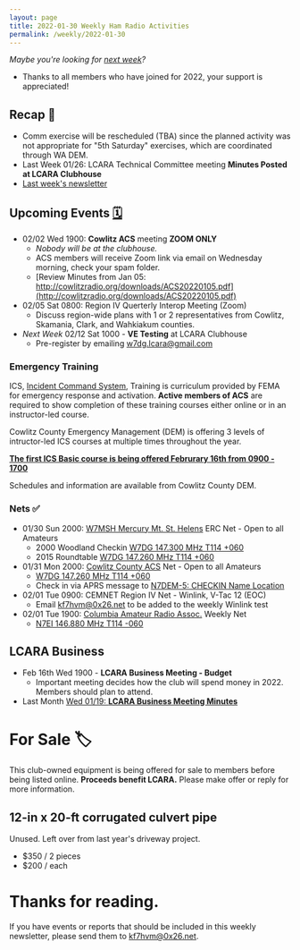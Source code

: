 ```yaml
---
layout: page
title: 2022-01-30 Weekly Ham Radio Activities
permalink: /weekly/2022-01-30
---
```


_Maybe you're looking for [next week](/weekly/2022-02-06)?_

* Thanks to all members who have joined for 2022, your support is appreciated!

## Recap 🔁

- Comm exercise will be rescheduled (TBA) since the planned activity was not
  appropriate for "5th Saturday" exercises, which are coordinated through WA
  DEM.
- Last Week 01/26: LCARA Technical Committee meeting **Minutes Posted at LCARA
  Clubhouse**
- [Last week's newsletter](/weekly/2022-01-23)

## Upcoming Events [🗓](/calendar)

- 02/02 Wed 1900: **Cowlitz ACS** meeting **ZOOM ONLY**
  - _Nobody will be at the clubhouse._
  - ACS members will receive Zoom link via email on Wednesday morning, check
    your spam folder.
  - [Review Minutes from Jan 05: http://cowlitzradio.org/downloads/ACS20220105.pdf](http://cowlitzradio.org/downloads/ACS20220105.pdf)
- 02/05 Sat 0800: Region IV Querterly Interop Meeting (Zoom)
  - Discuss region-wide plans with 1 or 2 representatives from Cowlitz,
    Skamania, Clark, and Wahkiakum counties.
- _Next Week_ 02/12 Sat 1000 - **VE Testing** at LCARA Clubhouse
  - Pre-register by emailing [w7dg.lcara@gmail.com](mailto:w7dg.lcara@gmail.com)

### Emergency Training

ICS, [Incident Command
System](https://training.fema.gov/emiweb/is/icsresource/trainingmaterials/),
Training is curriculum provided by FEMA for emergency response
and activation. **Active members of ACS** are required to show completion of
these training courses either online or in an instructor-led course.

Cowlitz County Emergency Management (DEM) is offering 3 levels of
intructor-led ICS courses at multiple times throughout the year.

[**The first ICS Basic course is being offered Februrary 16th from 0900 -
1700**](https://w7dg-lcara.github.io/static/documents/ACS/BASIC%20ICS%20COURSE%20announcement%202.16.2022.docx.pdf)

Schedules and information are available from Cowlitz County DEM.

### Nets ✅

- 01/30 Sun 2000: [W7MSH Mercury Mt. St. Helens](https://www.w7msh.org) ERC Net - Open to all Amateurs
  - 2000 Woodland Checkin [W7DG 147.300 MHz T114 +060](https://www.repeaterbook.com/repeaters/details.php?state_id=53&ID=412)
  - 2015 Roundtable [W7DG 147.260 MHz T114 +060](https://www.repeaterbook.com/repeaters/details.php?ID=408&state_id=53)
- 01/31 Mon 2000: [Cowlitz County ACS](http://cowlitzradio.org/) Net - Open to all Amateurs
  - [W7DG 147.260 MHz T114 +060](https://www.repeaterbook.com/repeaters/details.php?ID=408&state_id=53)
  - Check in via APRS message to [N7DEM-5: CHECKIN Name Location](https://aprs.fi/?c=message&call=N7DEM-5)
- 02/01 Tue 0900: CEMNET Region IV Net - Winlink, V-Tac 12 (EOC)
  - Email [kf7hvm@0x26.net](mailto:kf7hvm@0x26.net) to be added to the weekly
    Winlink test
- 02/01 Tue 1900: [Columbia Amateur Radio Assoc.](http://www.n7ei.org/) Weekly Net
  - [N7EI 146.880 MHz T114 -060](https://www.repeaterbook.com/repeaters/details.php?ID=142&state_id=41)

## LCARA Business

- Feb 16th Wed 1900 - **LCARA Business Meeting - Budget**
  - Important meeting decides how the club will spend money in 2022. Members
    should plan to attend.
- Last Month [Wed 01/19: **LCARA Business Meeting
  Minutes**](https://w7dg-lcara.github.io/static/minutes/2022/business/2022_01_19_LCARA_Business_Meeting_latest.pdf)


# For Sale 🏷

This club-owned equipment is being offered for sale to members before
being listed online. **Proceeds benefit LCARA.** Please make offer or reply for
more information.

## 12-in x 20-ft corrugated culvert pipe

Unused. Left over from last year's driveway project.

* $350 / 2 pieces
* $200 / each

# Thanks for reading. 

If you have events or reports that should be included in this weekly
newsletter, please send them to [kf7hvm@0x26.net](mailto:kf7hvm@0x26.net).

